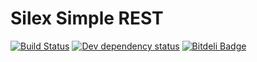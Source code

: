 # Silex Simple REST
[![Build Status](https://secure.travis-ci.org/vesparny/ng-kickstart.png)](http://travis-ci.org/vesparny/ng-kickstart) [![Dev dependency status](https://david-dm.org/vesparny/ng-kickstart/dev-status.png)](https://david-dm.org/vesparny/ng-kickstart "Dev dependency status") [![Bitdeli Badge](https://d2weczhvl823v0.cloudfront.net/vesparny/ng-kickstart/trend.png)](https://bitdeli.com/free "Bitdeli Badge")




